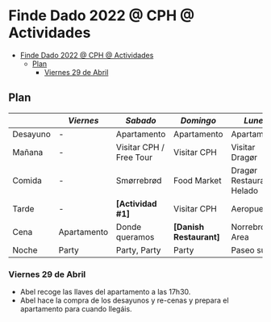 # Finde Dado 2022 @ CPH @ Actividades

- [Finde Dado 2022 @ CPH @ Actividades](#finde-dado-2022--cph--actividades)
  - [Plan](#plan)
    - [Viernes 29 de Abril](#viernes-29-de-abril)

## Plan

|          | *Viernes*   | *Sabado*                | *Domingo*               | *Lunes*                    |
| -------- | ----------- | ----------------------- | ----------------------- | -------------------------- |
| Desayuno | -           | Apartamento             | Apartamento             | Apartamento                |
| Mañana   | -           | Visitar CPH / Free Tour | Visitar CPH             | Visitar Dragør             |
| Comida   | -           | Smørrebrød              | Food Market             | Dragør Restaurant + Helado |
| Tarde    | -           | **[Actividad #1]**      | Visitar CPH             | Aeropuerto                 |
| Cena     | Apartamento | Donde queramos          | **[Danish Restaurant]** | Norrebro Area              |
| Noche    | Party       | Party, Party            | Party                   | Paseo suave                |

### Viernes 29 de Abril

- Abel recoge las llaves del apartamento a las 17h30.
- Abel hace la compra de los desayunos y re-cenas y prepara el apartamento para cuando llegáis.
